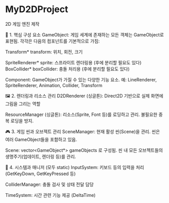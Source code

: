 # MyD2DProject
2D 게임 엔진 제작

🧩 1. 핵심 구성 요소
GameObject:
게임 세계에 존재하는 모든 객체는 GameObject로 표현됨.
각각은 다음의 컴포넌트를 기본적으로 가짐:

Transform* transform: 위치, 회전, 크기

SpriteRenderer* sprite: 스프라이트 렌더링용 (후에 분리할 필요도 있다)
BoxCollider* boxCollider: 충돌 처리용 (후에 분리할 필요도 있다)

Component:
GameObject가 가질 수 있는 다양한 기능 요소.
예: LineRenderer, SpriteRenderer, Animation, Collider, Transform

🖼️ 2. 렌더링과 리소스 관리
D2DRenderer (싱글톤):
Direct2D 기반으로 실제 화면에 그림을 그리는 역할

ResourceManager (싱글톤):
리소스(Sprite, Font 등)를 로딩하고 관리.
불필요한 중복 로딩을 방지.

🎮 3. 게임 씬과 오브젝트 관리
SceneManager:
현재 활성 씬(Scene)을 관리.
씬은 여러 GameObject들을 포함하고 있음.

Scene:
vector<GameObject*> gameObjects 로 구성됨.
씬 내 모든 오브젝트들의 생명주기(업데이트, 렌더링 등)를 관리.

🧠 4. 시스템과 매니저 (모두 static)
InputSystem:
키보드 등의 입력을 처리
(GetKeyDown, GetKeyPressed 등)

ColliderManager:
충돌 검사 및 상태 전달 담당

TimeSystem:
시간 관련 기능 제공 (DeltaTime)
